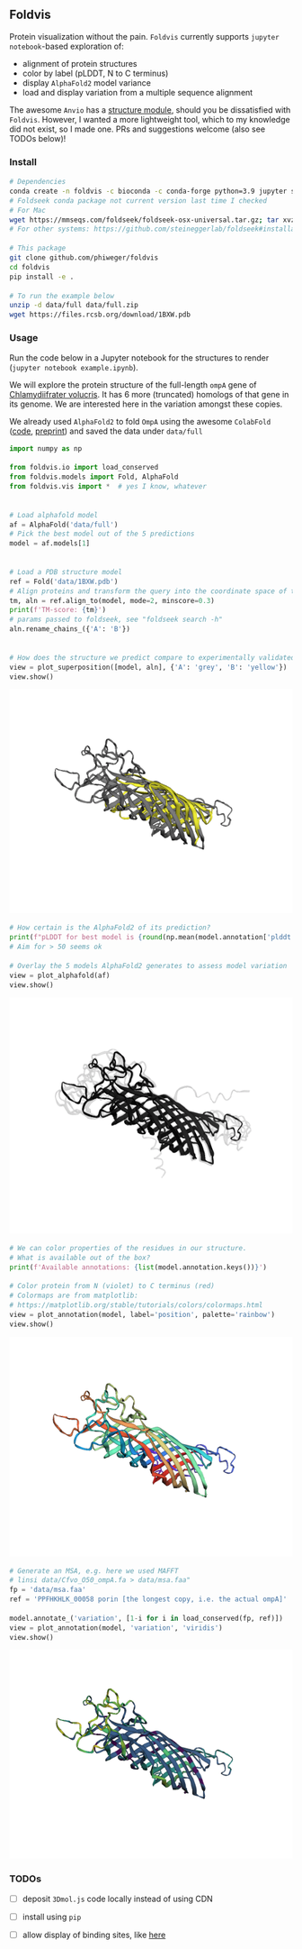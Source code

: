 ## Foldvis

Protein visualization without the pain. `Foldvis` currently supports `jupyter notebook`-based exploration of:

- alignment of protein structures
- color by label (pLDDT, N to C terminus)
- display `AlphaFold2` model variance
- load and display variation from a multiple sequence alignment

The awesome `Anvio` has a [structure module](https://merenlab.org/2018/09/04/getting-started-with-anvio-structure/), should you be dissatisfied with `Foldvis`. However, I wanted a more lightweight tool, which to my knowledge did not exist, so I made one. PRs and suggestions welcome (also see TODOs below)!


### Install

```bash
# Dependencies
conda create -n foldvis -c bioconda -c conda-forge python=3.9 jupyter screed numpy biopython matplotlib py3dmol && conda activate foldvis
# Foldseek conda package not current version last time I checked
# For Mac
wget https://mmseqs.com/foldseek/foldseek-osx-universal.tar.gz; tar xvzf foldseek-osx-universal.tar.gz; export PATH=$(pwd)/foldseek/bin/:$PATH
# For other systems: https://github.com/steineggerlab/foldseek#installation

# This package
git clone github.com/phiweger/foldvis
cd foldvis
pip install -e .

# To run the example below
unzip -d data/full data/full.zip
wget https://files.rcsb.org/download/1BXW.pdb
```


### Usage

Run the code below in a Jupyter notebook for the structures to render (`jupyter notebook example.ipynb`).

We will explore the protein structure of the full-length `ompA` gene of [Chlamydiifrater volucris](https://www.ncbi.nlm.nih.gov/genome/?term=Chlamydiifrater+volucris). It has 6 more (truncated) homologs of that gene in its genome. We are interested here in the variation amongst these copies.

We already used `AlphaFold2` to fold `OmpA` using the awesome `ColabFold` ([code](https://github.com/sokrypton/ColabFold), [preprint](https://www.biorxiv.org/content/10.1101/2021.08.15.456425v3)) and saved the data under `data/full`


```python
import numpy as np

from foldvis.io import load_conserved
from foldvis.models import Fold, AlphaFold
from foldvis.vis import *  # yes I know, whatever


# Load alphafold model
af = AlphaFold('data/full')
# Pick the best model out of the 5 predictions
model = af.models[1]


# Load a PDB structure model
ref = Fold('data/1BXW.pdb')
# Align proteins and transform the query into the coordinate space of the target
tm, aln = ref.align_to(model, mode=2, minscore=0.3)
print(f'TM-score: {tm}')
# params passed to foldseek, see "foldseek search -h"
aln.rename_chains_({'A': 'B'})


# How does the structure we predict compare to experimentally validated ones?
view = plot_superposition([model, aln], {'A': 'grey', 'B': 'yellow'})
view.show()
```


![](img/overlay.png)


```python
# How certain is the AlphaFold2 of its prediction?
print(f"pLDDT for best model is {round(np.mean(model.annotation['plddt']), 2)}")
# Aim for > 50 seems ok

# Overlay the 5 models AlphaFold2 generates to assess model variation
view = plot_alphafold(af)
view.show()
```


![](img/alphafold.png)


```python
# We can color properties of the residues in our structure.
# What is available out of the box?
print(f'Available annotations: {list(model.annotation.keys())}')

# Color protein from N (violet) to C terminus (red)
# Colormaps are from matplotlib: 
# https://matplotlib.org/stable/tutorials/colors/colormaps.html
view = plot_annotation(model, label='position', palette='rainbow')
view.show()
```


![](img/NtoC.png)


```python
# Generate an MSA, e.g. here we used MAFFT
# linsi data/Cfvo_O50_ompA.fa > data/msa.faa"
fp = 'data/msa.faa'
ref = 'PPFHKHLK_00058 porin [the longest copy, i.e. the actual ompA]'

model.annotate_('variation', [1-i for i in load_conserved(fp, ref)])
view = plot_annotation(model, 'variation', 'viridis')
view.show()
```


![](img/variation.png)


### TODOs

- [ ] deposit `3Dmol.js` code locally instead of using CDN
- [ ] install using `pip`
- [ ] allow display of binding sites, like [here](https://merenlab.org/2020/07/22/interacdome/)

